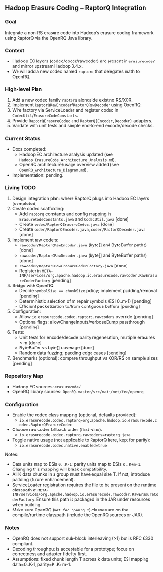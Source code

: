 ## Hadoop Erasure Coding – RaptorQ Integration

### Goal
Integrate a non-RS erasure code into Hadoop’s erasure coding framework using RaptorQ via the OpenRQ Java library.

### Context
- Hadoop EC layers (codec/coder/rawcoder) are present in `erasurecode/` and mirror upstream Hadoop 3.4.x.
- We will add a new codec named `raptorq` that delegates math to OpenRQ.

### High-level Plan
1. Add a new codec family `raptorq` alongside existing RS/XOR.
2. Implement `RaptorQRawEncoder`/`RaptorQRawDecoder` using OpenRQ.
3. Wire factory via ServiceLoader and register codec in `CodecUtil`/`ErasureCodeConstants`.
4. Provide `RaptorQErasureCodec` and `RaptorQ{Encoder,Decoder}` adapters.
5. Validate with unit tests and simple end‑to‑end encode/decode checks.

### Current Status
- Docs completed:
  - Hadoop EC architecture analysis updated (see `Hadoop_ErasureCode_Architecture_Analysis.md`).
  - OpenRQ architecture/usage overview added (see `OpenRQ_Architecture_Diagram.md`).
- Implementation: pending.

### Living TODO 
1. Design integration plan: where RaptorQ plugs into Hadoop EC layers [completed]
2. Create codec scaffolding:
   - Add `raptorq` constants and config mapping in `ErasureCodeConstants.java` and `CodecUtil.java` [done]
   - Create `codec/RaptorQErasureCodec.java` [done]
   - Create `coder/RaptorQEncoder.java`, `coder/RaptorQDecoder.java` [done]
3. Implement raw coders:
   - `rawcoder/RaptorQRawEncoder.java` (byte[] and ByteBuffer paths) [done]
   - `rawcoder/RaptorQRawDecoder.java` (byte[] and ByteBuffer paths) [done]
   - `rawcoder/RaptorQRawErasureCoderFactory.java` [done]
   - Register in `META-INF/services/org.apache.hadoop.io.erasurecode.rawcoder.RawErasureCoderFactory` [pending]
4. Bridge with OpenRQ:
   - Decide `symbolSize == chunkSize` policy; implement padding/removal [pending]
   - Deterministic selection of m repair symbols (ESI 0..m-1) [pending]
   - Efficient packetization to/from contiguous buffers [pending]
5. Configuration:
   - Allow `io.erasurecode.codec.raptorq.rawcoders` override [pending]
   - Optional flags: allowChangeInputs/verboseDump passthrough [pending]
6. Tests:
   - Unit tests for encode/decode parity regeneration, multiple erasures ≤ m [done]
   - ByteBuffer vs byte[] coverage [done]
   - Random data fuzzing; padding edge cases [pending]
7. Benchmarks (optional): compare throughput vs XOR/RS on sample sizes [pending]

### Repository Map
- Hadoop EC sources: `erasurecode/`
- OpenRQ library sources: `OpenRQ-master/src/main/net/fec/openrq`

### Configuration
- Enable the codec class mapping (optional, defaults provided):
  - `io.erasurecode.codec.raptorq=org.apache.hadoop.io.erasurecode.codec.RaptorQErasureCodec`
- Choose raw coder fallback order (first wins):
  - `io.erasurecode.codec.raptorq.rawcoders=raptorq_java`
- Toggle native usage (not applicable to RaptorQ here, kept for parity):
  - `io.erasurecode.codec.native.enabled=true`

Notes:
- Data units map to ESIs `0..K-1`; parity units map to ESIs `K..K+m-1`. Changing this mapping will break compatibility.
- All K data chunks in a group must have equal size T. If not, introduce padding (future enhancement).
- ServiceLoader registration requires the file to be present on the runtime classpath at `META-INF/services/org.apache.hadoop.io.erasurecode.rawcoder.RawErasureCoderFactory`. Ensure this path is packaged in the JAR under resources when building.
- Make sure OpenRQ (`net.fec.openrq.*`) classes are on the compile/runtime classpath (include the OpenRQ sources or JAR).

### Notes
- OpenRQ does not support sub-block interleaving (>1) but is RFC 6330 compliant.
- Decoding throughput is acceptable for a prototype; focus on correctness and adapter fidelity first.
- Assumptions: fixed chunk length T across k data units; ESI mapping data=0..K-1, parity=K..K+m-1.


